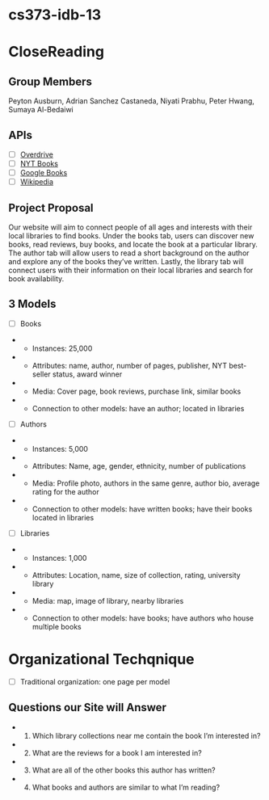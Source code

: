# cs373-idb-13



# CloseReading


## Group Members

Peyton Ausburn, Adrian Sanchez Castaneda, Niyati Prabhu, Peter Hwang, Sumaya Al-Bedaiwi


## APIs

- [ ] [Overdrive](https://developer.overdrive.com/apis)
- [ ] [NYT Books](https://developer.nytimes.com/docs/books-product/1/overview)
- [ ] [Google Books](https://developers.google.com/books)
- [ ] [Wikipedia](https://en.wikipedia.org/api/rest_v1/#/)

## Project Proposal

Our website will aim to connect people of all ages and interests with their local libraries to find books. Under the books tab, users can discover new books, read reviews, buy books, and locate the book at a particular library. The author tab will allow users to read a short background on the author and explore any of the books they’ve written. Lastly, the library tab will connect users with their information on their local libraries and search for book availability. 


## 3 Models

- [ ] Books
- - Instances: 25,000
- - Attributes: name, author, number of pages, publisher, NYT best-seller status, award winner
- - Media: Cover page, book reviews, purchase link, similar books
- - Connection to other models: have an author; located in libraries
- [ ] Authors
- - Instances: 5,000
- - Attributes: Name, age, gender, ethnicity, number of publications
- - Media: Profile photo, authors in the same genre, author bio, average rating for the author
- - Connection to other models: have written books; have their books located in libraries
- [ ] Libraries
- - Instances: 1,000
- - Attributes: Location, name, size of collection, rating, university library
- - Media: map, image of library, nearby libraries
- - Connection to other models: have books; have authors who house multiple books


# Organizational Techqnique
- [ ] Traditional organization: one page per model

## Questions our Site will Answer
- 1.  Which library collections near me contain the book I’m interested in?
- 2. What are the reviews for a book I am interested in?
- 3. What are all of the other books this author has written?
- 4. What books and authors are similar to what I’m reading?

